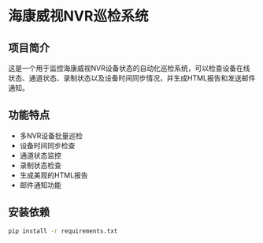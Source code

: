 # 海康威视NVR巡检系统

## 项目简介

这是一个用于监控海康威视NVR设备状态的自动化巡检系统，可以检查设备在线状态、通道状态、录制状态以及设备时间同步情况，并生成HTML报告和发送邮件通知。

## 功能特点

- 多NVR设备批量巡检
- 设备时间同步检查
- 通道状态监控
- 录制状态检查
- 生成美观的HTML报告
- 邮件通知功能

## 安装依赖

```bash
pip install -r requirements.txt
```
